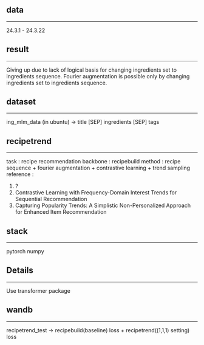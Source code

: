 
## data
* * *
24.3.1 - 24.3.22

## result
* * *
Giving up due to lack of logical basis for changing ingredients set to ingredients sequence.
Fourier augmentation is possible only by changing ingredients set to ingredients sequence.

## dataset
* * *
ing_mlm_data (in ubuntu)
-> title [SEP] ingredients [SEP] tags

## recipetrend
* * *
task : recipe recommendation
backbone : recipebuild
method : recipe sequence + fourier augmentation + contrastive learning + trend sampling
reference : 
1) ?
2) Contrastive Learning with Frequency-Domain Interest Trends for Sequential Recommendation
3) Capturing Popularity Trends: A Simplistic Non-Personalized Approach for Enhanced Item Recommendation 


## stack
* * *
pytorch
numpy

## Details
* * * 
Use transformer package
 
## wandb
* * * 
recipetrend_test -> recipebuild(baseline) loss + recipetrend((1,1,1) setting) loss